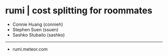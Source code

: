 rumi | cost splitting for roommates
===================================
+ Connie Huang (connieh)
+ Stephen Suen (ssuen)
+ Sashko Stubailo (sashko)

------------------------------------

* rumi.meteor.com
